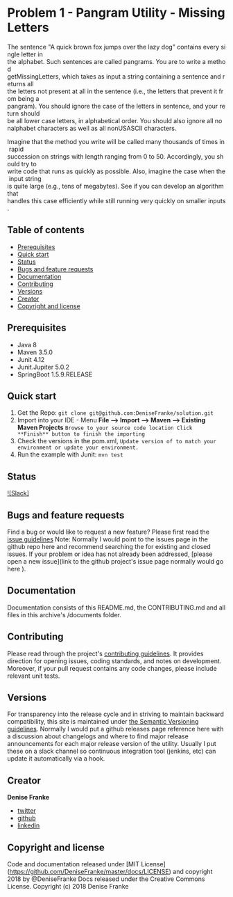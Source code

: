 # Problem 1 - Pangram Utility - Missing Letters
The sentence "A quick brown fox jumps over the lazy dog" contains every single letter in
the alphabet. Such sentences are called pangrams. You are to write a method
getMissingLetters, which takes as input a string containing a sentence and returns all
the letters not present at all in the sentence (i.e., the letters that prevent it from being a
pangram). You should ignore the case of the letters in sentence, and your return should
be all lower case letters, in alphabetical order. You should also ignore all non­alphabet
characters as well as all non­US­ASCII characters.

Imagine that the method you write will be called many thousands of times in rapid
succession on strings with length ranging from 0 to 50. Accordingly, you should try to
write code that runs as quickly as possible. Also, imagine the case when the input string
is quite large (e.g., tens of megabytes). See if you can develop an algorithm that
handles this case efficiently while still running very quickly on smaller inputs.
    
## Table of contents
- [Prerequisites](#prerequisites)
- [Quick start](#quick-start)
- [Status](#status)
- [Bugs and feature requests](#bugs-and-feature-requests)
- [Documentation](#documentation)
- [Contributing](#contributing)
- [Versions](#versions)
- [Creator](#creator)
- [Copyright and license](#copyright-and-license)

## Prerequisites
- Java 8
- Maven 3.5.0
- Junit 4.12
- Junit.Jupiter 5.0.2
- SpringBoot 1.5.9.RELEASE

## Quick start
 1. Get the Repo: 
		```git clone git@github.com:DeniseFranke/solution.git```
 2. Import into your IDE - Menu **File –> Import –> Maven –> Existing Maven Projects**
        ```Browse to your source code location
        Click **Finish** button to finish the importing```
 3. Check the versions in the pom.xml, 
		```Update version of to match your environment or update your environment.```
 4. Run the example with Junit: 
        ```mvn test```
   
## Status
[![Slack]](https://denisefranke/slack.com/#status)

## Bugs and feature requests
Find a bug or would like to request a new feature? 
Please first read the [issue guidelines](CONTRIBUTING.md#using-the-issue-tracker) 
Note:  Normally I would point to the issues page in the github repo here and recommend searching the for existing and closed issues.  If your problem or idea has not already been addressed, 
[please open a new issue](link to the github project's issue page normally would go here ).

## Documentation
Documentation consists of this README.md, the CONTRIBUTING.md and all files in this archive's /documents folder.

## Contributing
Please read through the project's [contributing guidelines](https://github.com/DeniseFranke/simulator/CONTRIBUTING.md). 
It provides direction for opening issues, coding standards, and notes on development.
Moreover, if your pull request contains any code changes, please include relevant unit tests.

## Versions
For transparency into the release cycle and in striving to maintain backward compatibility, 
this site is maintained under [the Semantic Versioning guidelines](http://semver.org/).
Normally I would put a github releases page reference here with a discussion about changelogs and where to find major release announcements for each major release version of the utility.   Usually I put these on a slack channel so continuous integration tool (jenkins, etc) can update it automatically via a hook. 

## Creator
**Denise Franke**
- [twitter](https://twitter.com/charmedlife000)
- [github](https://github.com/DeniseFranke)
- [linkedin](https://www.linkedin.com/in/denisefranke)

## Copyright and license
Code and documentation released under [MIT License] (https://github.com/DeniseFranke/master/docs/LICENSE) and copyright 2018 by @DeniseFranke
Docs released under the Creative Commons License.
Copyright (c) 2018 Denise Franke 
